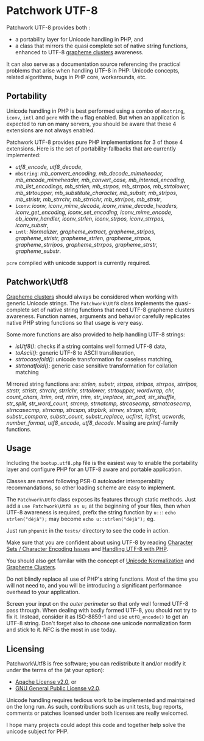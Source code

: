 Patchwork UTF-8
===============

Patchwork UTF-8 provides both :

- a portability layer for Unicode handling in PHP, and
- a class that mirrors the quasi complete set of native string functions,
  enhanced to UTF-8 [grapheme clusters](http://unicode.org/reports/tr29/)
  awareness.

It can also serve as a documentation source referencing the practical problems
that arise when handling UTF-8 in PHP: Unicode concepts, related algorithms,
bugs in PHP core, workarounds, etc.

Portability
-----------

Unicode handling in PHP is best performed using a combo of `mbstring`, `iconv`,
`intl` and `pcre` with the `u` flag enabled. But when an application is expected
to run on many servers, you should be aware that these 4 extensions are not
always enabled.

Patchwork UTF-8 provides pure PHP implementations for 3 of those 4 extensions.
Here is the set of portability-fallbacks that are currently implemented:

- *utf8_encode, utf8_decode*,
- `mbstring`: *mb_convert_encoding, mb_decode_mimeheader, mb_encode_mimeheader,
  mb_convert_case, mb_internal_encoding, mb_list_encodings, mb_strlen,
  mb_strpos, mb_strrpos, mb_strtolower, mb_strtoupper, mb_substitute_character,
  mb_substr, mb_stripos, mb_stristr, mb_strrchr, mb_strrichr, mb_strripos,
  mb_strstr*,
- `iconv`: *iconv, iconv_mime_decode, iconv_mime_decode_headers,
  iconv_get_encoding, iconv_set_encoding, iconv_mime_encode, ob_iconv_handler,
  iconv_strlen, iconv_strpos, iconv_strrpos, iconv_substr*,
- `intl`: *Normalizer, grapheme_extract, grapheme_stripos, grapheme_stristr,
  grapheme_strlen, grapheme_strpos, grapheme_strripos, grapheme_strrpos,
  grapheme_strstr, grapheme_substr*.

`pcre` compiled with unicode support is currently required.

Patchwork\Utf8
--------------

[Grapheme clusters](http://unicode.org/reports/tr29/) should always be
considered when working with generic Unicode strings. The `Patchwork\Utf8`
class implements the quasi-complete set of native string functions that need
UTF-8 grapheme clusters awareness. Function names, arguments and behavior
carefully replicates native PHP string functions so that usage is very easy.

Some more functions are also provided to help handling UTF-8 strings:

- *isUtf8()*: checks if a string contains well formed UTF-8 data,
- *toAscii()*: generic UTF-8 to ASCII transliteration,
- *strtocasefold()*: unicode transformation for caseless matching,
- *strtonatfold()*: generic case sensitive transformation for collation matching

Mirrored string functions are:
*strlen, substr, strpos, stripos, strrpos, strripos, strstr, stristr, strrchr,
strrichr, strtolower, strtoupper, wordwrap, chr, count_chars, ltrim, ord, rtrim,
trim, str_ireplace, str_pad, str_shuffle, str_split, str_word_count, strcmp,
strnatcmp, strcasecmp, strnatcasecmp, strncasecmp, strncmp, strcspn, strpbrk,
strrev, strspn, strtr, substr_compare, substr_count, substr_replace, ucfirst,
lcfirst, ucwords, number_format, utf8_encode, utf8_decode*.
Missing are *printf*-family functions.

Usage
-----

Including the `bootup.utf8.php` file is the easiest way to enable the
portability layer and configure PHP for an UTF-8 aware and portable application.

Classes are named following PSR-0 autoloader interoperability recommandations,
so other loading scheme are easy to implement.

The `Patchwork\Utf8` class exposes its features through static methods. Just
add a `use Patchwork\Utf8 as u;` at the beginning of your files, then when UTF-8
awareness is required, prefix the string function by `u::`:
`echo strlen("déjà");` may become `echo u::strlen("déjà");` eg.

Just run `phpunit` in the `tests/` directory to see the code in action.

Make sure that you are confident about using UTF-8 by reading
[Character Sets / Character Encoding Issues](http://www.phpwact.org/php/i18n/charsets)
and [Handling UTF-8 with PHP](http://www.phpwact.org/php/i18n/utf-8).

You should also get familar with the concept of
[Unicode Normalization](http://en.wikipedia.org/wiki/Unicode_equivalence) and
[Grapheme Clusters](http://unicode.org/reports/tr29/).

Do not blindly replace all use of PHP's string functions. Most of the time you
will not need to, and you will be introducing a significant performance overhead
to your application.

Screen your input on the *outer perimeter* so that only well formed UTF-8 pass
through. When dealing with badly formed UTF-8, you should not try to fix it.
Instead, consider it as ISO-8859-1 and use `utf8_encode()` to get an UTF-8
string. Don't forget also to choose one unicode normalization form and stick to
it. NFC is the most in use today.

Licensing
---------

Patchwork\Utf8 is free software; you can redistribute it and/or modify it under
the terms of the (at your option):
- [Apache License v2.0](http://apache.org/licenses/LICENSE-2.0.txt), or
- [GNU General Public License v2.0](http://gnu.org/licenses/gpl-2.0.txt).

Unicode handling requires tedious work to be implemented and maintained on the
long run. As such, contributions such as unit tests, bug reports, comments or
patches licensed under both licenses are really welcomed.

I hope many projects could adopt this code and together help solve the unicode
subject for PHP.
